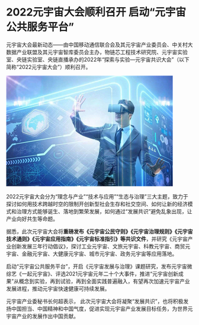 # 2022元宇宙大会顺利召开  启动“元宇宙公共服务平台”

元宇宙大会最新动态——由中国移动通信联合会及其元宇宙产业委员会、中关村大数据产业联盟及其元宇宙智库委员会主办，物链芯工程技术研究院、元宇宙实验室、央链实验室、央链直播承办的2022年“探索与实验—元宇宙共识大会”（以下简称“2022元宇宙大会”）顺利召开。

![配图一](f91ea1cf2ffd706e660f7b6efb7ebfd1.jpg)

2022元宇宙大会分为“理念与产业”“技术与应用”“生态与治理”三大主题，致力于探讨如何用技术跨越时空的限制开创新型社会生存和社交空间、如何让新的经济模式和治理方式能够诞生、落地到繁荣发展，如何通过“发展共识”避免乱象出现，让产业向好共生等命题。

据悉，此次元宇宙大会将**重磅发布《元宇宙公民守则》《元宇宙治理规则》《元宇宙技术通则》《元宇宙应用指南》《元宇宙标准指引》等共识文件**，并研究《元宇宙产业创新发展三年行动倡议》，探讨工业元宇宙、文旅元宇宙、科教元宇宙、商贸元宇宙、金融元宇宙、大健康元宇宙、城市元宇宙、政务元宇宙等应用落地。

启动“元宇宙公共服务平台”，开启《元宇宙发展与治理》课题研究，发布元宇宙微综艺《一起元宇宙》、评选2021元宇宙元年二十个大事件，推进“元宇宙创新成果”从概念到实验，再到试验，再到全面实践普遍融入，有望再次加速元宇宙产业发展进程，推动元宇宙快速健康可持续发展。

元宇宙产业委秘书长何超表示， 此次元宇宙大会将凝聚“发展共识”，也将积极发扬中国担当、中国精神和中国气度，促进实现元宇宙产业发展目标任务，为世界元宇宙产业的发展作出中国贡献。
